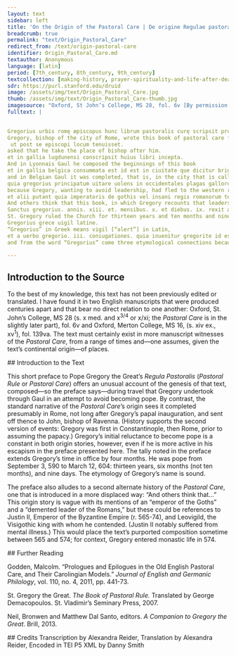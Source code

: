 ```yaml
---
layout: text
sidebar: left
title: 'On the Origin of the Pastoral Care | De origine Regulae pastoralis'
breadcrumb: true
permalink: "text/Origin_Pastoral_Care"
redirect_from: /text/origin-pastoral-care
identifier: Origin_Pastoral_Care.md
textauthor: Anonymous
language: [latin]
period: [7th_century, 8th_century, 9th_century]
textcollection: [making-history, prayer-spirituality-and-life-after-death-global-medieval-perspectives]
sdr: https://purl.stanford.edu/druid 
image: /assets/img/text/Origin_Pastoral_Care.jpg
thumb: /assets/img/text/Origin_Pastoral_Care-thumb.jpg
imagesource: "Oxford, St John’s College, MS 28, fol. 6v [By permission of the President and Fellows of St John's College Oxford]"
fulltext: |
  

Gregorius urbis romę æpiscopus hunc librum pastoralis curę scripsit pro excusatione episcoporum eo quod pelagius illius nutritor et romanę æcclesię princeps eum rogabat.
Gregory, bishop of the city of Rome, wrote this book of pastoral care for the benefit of bishops because Pelagius, his mentor and head of the Roman church,
 ut post se episcopi locum tenuisset.
asked that he take the place of bishop after him.
et in gallia lugdunensi conscripsit huius libri incepta.
And in Lyonnais Gaul he composed the beginnings of this book
et in gallia belgica consummata est id est in ciuitate que dicitur brigalis
and in Belgian Gaul it was completed, that is, in the city that is called Bruges,
quia gregorius principatum uitare uolens in occidentales plagas gallorum fugerat.
because Gregory, wanting to avoid leadership, had fled to the western regions of Gaul.
et alii putant quia imperatoris de gothis vel insani regis romanorum tempore hic liber conscriptus est in quo narrat gregorius opus esse difficile principatum æcclesię;
And others think that this book, in which Gregory recounts that leadership of the Church is difficult work, was begun at the time of the emperor of the Goths or of the demented leader of the Romans.
Sanctus gregorius. annis. xiii. et. mensibus. x. et diebus. ix. rexit æcclesiam;
St. Gregory ruled the Church for thirteen years and ten months and nine days.
Gregorius grece uigil latine.
“Gregorius” in Greek means vigil [“alert”] in Latin,
et a uerbo gregorio. iii. coniugationes. quia inuenitur gregorite id est uigilate.
and from the word “Gregorius” come three etymological connections because “gregorite” – that is, vigilate [“you (pl.) watch”] – is found.

--- 
```

## Introduction to the Source 
<p>To the best of my knowledge, this text has not been previously edited or translated. I have found it in two English manuscripts that were produced centuries apart and that bear no direct relation to one another: Oxford, St. John’s College, MS 28 (s. x med. and x<sup>3/4</sup> or x/xi; the <em>Pastoral Care</em> is in the slightly later part), fol. 6v and Oxford, Merton College, MS 16, (s. xiv ex., xv<sup>1</sup>), fol. 139va. The text must certainly exist in more manuscript witnesses of the <em>Pastoral Care</em>, from a range of times and—one assumes, given the text’s continental origin—of places.</p>
## Introduction to the Text 
<p>This short preface to Pope Gregory the Great’s <em>Regula Pastoralis</em> (<em>Pastoral Rule</em> or <em>Pastoral Care</em>) offers an unusual account of the genesis of that text, composed—so the preface says—during travel that Gregory undertook through Gaul in an attempt to avoid becoming pope. By contrast, the standard narrative of the <em>Pastoral Care</em>’s origin sees it completed presumably in Rome, not long after Gregory’s papal inauguration, and sent off thence to John, bishop of Ravenna. (History supports the second version of events: Gregory was first in Constantinople, then Rome, prior to assuming the papacy.) Gregory’s initial reluctance to become pope is a constant in both origin stories, however, even if he is more active in his escapism in the preface presented here. The tally noted in the preface extends Gregory’s time in office by four months. He was pope from September 3, 590 to March 12, 604: thirteen years, six months (not ten months), and nine days. The etymology of Gregory’s name is sound.</p> <p>The preface also alludes to a second alternate history of the <em>Pastoral Care</em>, one that is introduced in a more displaced way: “And others think that…” This origin story is vague with its mentions of an “emperor of the Goths” and a “demented leader of the Romans,” but these could be references to Justin II, Emperor of the Byzantine Empire (r. 565-74), and Leovigild, the Visigothic king with whom he contended. (Justin II notably suffered from mental illness.) This would place the text’s purported composition sometime between 565 and 574; for context, Gregory entered monastic life in 574.</p>
## Further Reading 
<p>Godden, Malcolm. “Prologues and Epilogues in the Old English Pastoral Care, and Their Carolingian Models.” <em>Journal of English and Germanic Philology</em>, vol. 110, no. 4, 2011, pp. 441-73.</p> <p>St. Gregory the Great. <em>The Book of Pastoral Rule.</em> Translated by George Demacopoulos. St. Vladimir’s Seminary Press, 2007.</p> <p>Neil, Bronwen and Matthew Dal Santo, editors. <em>A Companion to Gregory the Great</em>. Brill, 2013.</p>
## Credits
Transcription by Alexandra Reider, Translation by Alexandra Reider, Encoded in TEI P5 XML by Danny Smith
